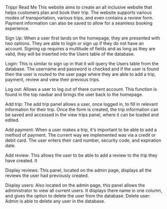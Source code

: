 Trippr Read Me
	This website aims to create an all inclusive website that helps customers plan and book their trip. The website supports various modes of transportation, various trips, and even contains a review form. Payment information can also be saved to allow for a seamless booking experience.

Sign Up:
When a user first lands on the homepage, they are presented with two options. They are able to login or sign up if they do not have an account. Signing up requires a multitude of fields and as long as they are valid, they will be inserted into the Users table of the database.

Login:
This is similar to sign up in that it will query the Users table from the database. The username and password is checked and if the user is found then the user is routed to the user page where they are able to add a trip, payment, review and view their previous trips.

Log out:
Allows a user to log out of there current account. This function is found in the top navbar and brings the user back to the homepage.

Add trip:
The add trip panel allows a user, once logged in, to fill in relevant information for their trip. Once the form is created, the trip information can be saved and accessed in the view trips panel, where it can be loaded and edited.

Add payment: 
When a user makes a trip, it's important to be able to add a method of payment. The current way we implemented was via a credit or debit card. The user enters their card number, security code, and expiration date.

Add review:
This allows the user to be able to add a review to the trip they have created. It

Display reviews:
This panel, located on the admin page, displays all the reviews the user had previously created.

Display users:
Also located on the admin page, this panel allows the administrator to view all current users. It displays there name in one column, and gives the option to delete the user from the database.
Delete user:
Admin is able to delete any user in the database.
